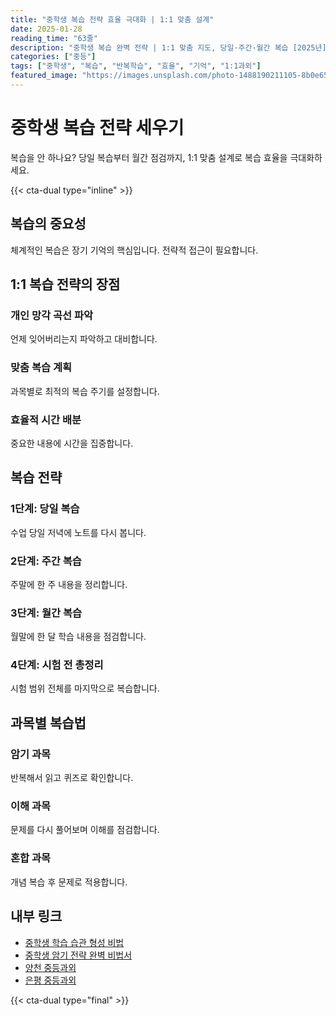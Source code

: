 ```yaml
---
title: "중학생 복습 전략 효율 극대화 | 1:1 맞춤 설계"
date: 2025-01-28
reading_time: "63줄"
description: "중학생 복습 완벽 전략 | 1:1 맞춤 지도, 당일·주간·월간 복습 [2025년]"
categories: ["중등"]
tags: ["중학생", "복습", "반복학습", "효율", "기억", "1:1과외"]
featured_image: "https://images.unsplash.com/photo-1488190211105-8b0e65b80b4e?w=1200&h=630&fit=crop"
---
```


# 중학생 복습 전략 세우기

복습을 안 하나요? 당일 복습부터 월간 점검까지, 1:1 맞춤 설계로 복습 효율을 극대화하세요.

{{< cta-dual type="inline" >}}

## 복습의 중요성

체계적인 복습은 장기 기억의 핵심입니다. 전략적 접근이 필요합니다.

## 1:1 복습 전략의 장점

### 개인 망각 곡선 파악
언제 잊어버리는지 파악하고 대비합니다.

### 맞춤 복습 계획
과목별로 최적의 복습 주기를 설정합니다.

### 효율적 시간 배분
중요한 내용에 시간을 집중합니다.

## 복습 전략

### 1단계: 당일 복습
수업 당일 저녁에 노트를 다시 봅니다.

### 2단계: 주간 복습
주말에 한 주 내용을 정리합니다.

### 3단계: 월간 복습
월말에 한 달 학습 내용을 점검합니다.

### 4단계: 시험 전 총정리
시험 범위 전체를 마지막으로 복습합니다.

## 과목별 복습법

### 암기 과목
반복해서 읽고 퀴즈로 확인합니다.

### 이해 과목
문제를 다시 풀어보며 이해를 점검합니다.

### 혼합 과목
개념 복습 후 문제로 적용합니다.

## 내부 링크
- [중학생 학습 습관 형성 비법](../../middle/middle-study-habits/)
- [중학생 암기 전략 완벽 비법서](../../middle/middle-memorization/)
- [양천 중등과외](../../local/yangcheon-middle/)
- [은평 중등과외](../../local/eunpyeong-middle/)

{{< cta-dual type="final" >}}
